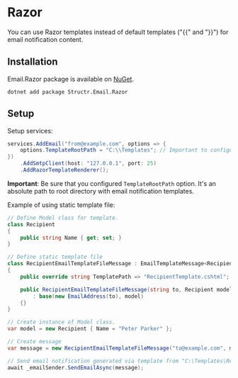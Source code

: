 # Razor

You can use Razor templates instead of default templates ("{{" and "}}") for email notification content.

## Installation

Email.Razor package is available on [NuGet](https://www.nuget.org/packages/Structr.Email.Razor/).

```
dotnet add package Structr.Email.Razor
```

## Setup

Setup services:

```csharp
services.AddEmail("from@example.com", options => {
    options.TemplateRootPath = "C:\\Templates"; // Important to configure this option when using email templates.
})
    .AddSmtpClient(host: "127.0.0.1", port: 25)
    .AddRazorTemplateRenderer();
```

**Important**: Be sure that you configured `TemplateRootPath` option. It's an absolute path to root directory with email notification templates.

Example of using static template file:

```csharp
// Define Model class for template.
class Recipient
{
    public string Name { get; set; }
}

// Define static template file
class RecipientEmailTemplateFileMessage : EmailTemplateMessage<Recipient>
{
    public override string TemplatePath => "RecipientTemplate.cshtml"; // Absolute path is "C:\Templates\RecipientTemplate.cshtml".

    public RecipientEmailTemplateFileMessage(string to, Recipient model) 
        : base(new EmailAddress(to), model)
    {}
}

// Create instance of Model class.
var model = new Recipient { Name = "Peter Parker" };

// Create message
var message = new RecipientEmailTemplateFileMessage("to@example.com", model);

// Send email notification generated via template from "C:\Templates\RecipientTemplate.cshtml".
await _emailSender.SendEmailAsync(message);
```